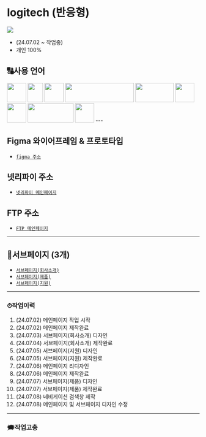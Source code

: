 # logitech (반응형)
<img src="https://github.com/ttunmill/logitech/assets/84768554/7a98083b-6f03-4004-8e07-f8e18ebe78d2">

* (24.07.02 ~ 작업중)
* 개인 100%
## 🔠사용 언어
<img src="https://github.com/ttunmill/gabiacns/assets/84768554/45aaaff6-aa00-4209-a23e-13ec83f6031a" width="50" height="50">
<img src="https://github.com/ttunmill/gabiacns/assets/84768554/f199d7ad-3c97-4ff3-8f22-8d4546bfeb2a" width="40" height="50">
<img src="https://github.com/ttunmill/gabiacns/assets/84768554/d80fb406-7c87-4150-83eb-af60ab915f35" width="50" height="50">
<img src="https://github.com/ttunmill/gabiacns/assets/84768554/9a4bbb0d-97ed-4a3e-9d31-b7cf837f43fa" width="180" height="50">
<img src="https://github.com/ttunmill/gabiacns/assets/84768554/a5c08a2c-a93b-48a3-865b-3f07eebe4299" width="100" height="50">
<img src="https://github.com/ttunmill/sound_wave/assets/84768554/a618b627-8063-4474-bc21-59d115928fad" width="50" height="50">
<img src="https://github.com/ttunmill/sound_wave/assets/84768554/39a4bbb8-459b-49f8-8fe8-bd6224781d3e" width="50" height="50">
<img src="https://github.com/ttunmill/sound_wave/assets/84768554/9f299794-f389-48d2-9e00-feb8460a4f27" width="120" height="50">
<img src="https://github.com/ttunmill/sound_wave/assets/84768554/4cfff206-136b-419f-a3f7-a1e6e83880b8" width="50" height="50">
---

## Figma 와이어프레임 & 프로토타입
* [`figma 주소`](https://www.figma.com/design/TQ2dZRQrYzf7MjAp0DiGr9/logitech-%EB%A6%AC%EB%94%94%EC%9E%90%EC%9D%B8?node-id=0-1&t=dCjMtVrbruDb2aVB-1)

## 넷리파이 주소
* [`넷리파이 메인페이지`](https://logitechproject.netlify.app/)
## FTP 주소
* [`FTP 메인페이지`](http://ttunmill.dothome.co.kr/logitech/index.html)

---
## 🔗서브페이지 (3개)
* [`서브페이지(회사소개)`](http://ttunmill.dothome.co.kr/logitech/pages/intro.html)
* [`서브페이지(제품)`](http://ttunmill.dothome.co.kr/logitech/pages/product.html)
* [`서브페이지(지원)`](http://ttunmill.dothome.co.kr/logitech/pages/support.html)

---
### ⏱작업이력
1. (24.07.02) 메인페이지 작업 시작
2. (24.07.02) 메인페이지 제작완료
3. (24.07.03) 서브페이지(회사소개) 디자인
4. (24.07.04) 서브페이지(회사소개) 제작완료
4. (24.07.05) 서브페이지(지원) 디자인
5. (24.07.05) 서브페이지(지원) 제작완료
6. (24.07.06) 메인페이지 리디자인
7. (24.07.06) 메인페이지 제작완료
8. (24.07.07) 서브페이지(제품) 디자인
9. (24.07.07) 서브페이지(제품) 제작완료
10. (24.07.08) 네비게이션 검색창 제작
11. (24.07.08) 메인페이지 및 서브페이지 디자인 수정
---
### 🗯작업고충
